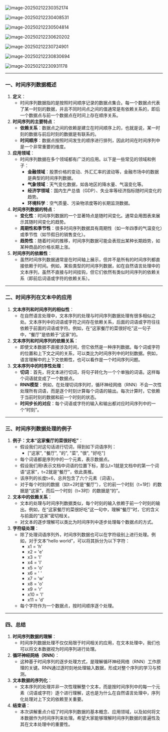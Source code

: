 ![image-20250212230352174](./assets/image-20250212230352174.png)

![image-20250212230408531](./assets/image-20250212230408531.png)

![image-20250212230504814](./assets/image-20250212230504814.png)

![image-20250212230620202](./assets/image-20250212230620202.png)

![image-20250212230724901](./assets/image-20250212230724901.png)

![image-20250212230830694](./assets/image-20250212230830694.png)

![image-20250212230931178](./assets/image-20250212230931178.png)

------

### 一、时间序列数据概述

1. **定义**：
   - 时间序列数据指的是按照时间顺序记录的数据点集合。每一个数据点代表了某一时刻的数据，并且不同时间点之间的值通常是有依赖关系的，即后一个数据点与前一个数据点在时间上存在顺序关系。
2. **时间序列的主要特点**：
   - **依赖关系**：数据点之间的依赖是建立在时间顺序上的，也就是说，某一时刻的数据与前后时刻的数据是有联系的。
   - **时间顺序**：数据点按照时间发生的顺序进行排列，因此时间在时间序列中是一个非常重要的维度。
3. **应用领域**：
   - 时间序列数据在多个领域都有广泛的应用。以下是一些常见的领域和例子：
     - **金融领域**：股票价格的变动、外汇汇率的波动等，金融市场中的数据是典型的时间序列数据。
     - **气象领域**：天气变化数据，如各地区的降水量、气温变化等。
     - **经济学领域**：国内生产总值（GDP）、失业率等经济指标随时间变化的趋势。
     - **环境科学**：空气质量、污染物浓度等的长期监测数据。
4. **时间序列数据的特点**：
   - **变化性**：时间序列数据的一个显著特点是随时间变化。通常会用图表来展示其随时间变化的趋势。
   - **周期性和季节性**：很多时间序列数据具有周期性（如一年四季的气温变化）或季节性（如节假日的销售变化）。
   - **趋势性**：随着时间的推移，时间序列数据可能会表现出某种长期趋势，如某种商品的价格长期上涨。
5. **时间序列的依赖性**：
   - 虽然时间序列数据通常是在时间轴上展示，但并不是所有的时间序列都直接依赖于时间。例如，某些类型的时间序列数据，如在自然语言处理中的文本序列，虽然不直接与时间挂钩，但它们依然有类似时间序列的依赖关系（即前后词语或字符的依赖关系）。

------

### 二、时间序列在文本中的应用

1. **文本序列和时间序列的相似性**：
   - 在自然语言处理中，文本序列的处理与时间序列数据处理有很多相似之处。文本序列中的词语或字符之间存在依赖关系，后面的词语或字符往往依赖于前面的词语或字符。例如，在“这家餐厅的菜很好吃”这一句子中，“餐厅”是依赖于“这家”的。
2. **文本序列和时间序列的依赖关系**：
   - 即使文本数据不直接涉及时间，但它依然是一种序列数据。每个词或字符的位置和上下文之间的关系，可以类比为时间序列中的时刻数据。例如，语言理解中的上下文依赖性，也可以看作是一个时间序列问题。
3. **文本序列中的时序性处理**：
   - **切词**：首先，将文本进行切词，将句子转化为一个个单独的词语。这样每个词语就变成了一个数据点。
   - **RNN模型**：例如，在处理切词序列时，循环神经网络（RNN）不会一次性处理所有词语，而是逐个时刻计算每个词语的输出。每次计算时，它依赖于当前时刻的数据和前一个时刻的状态。
   - **时间步长的对应**：每个词语或字符的输入和输出都对应时间序列中的一个“时刻”。

------

### 三、时间序列数据处理的例子

1. **例子：文本“这家餐厅的菜很好吃”**：
   - 假设我们对这句话进行切词，得到如下词语序列：
     - ["这家", "餐厅", "的", "菜", "很", "好吃"]
   - 每个词语都是序列中的一个元素，表示数据点。
   - 假设我们用t表示文档中词语的位置下标，那么t=1就是文档中的第一个词语“这家”，t=2就是“餐厅”，依此类推。
   - 该序列的长度t=6，总共包含了六个元素（词语）。
   - 对于每个时刻的数据（如t=2时是“餐厅”），它的前一个时刻（t=1时）的数据是“这家”，而后一个时刻（t=3时）的数据是“的”。
2. **文本中的依赖关系**：
   - 文本的处理与时间序列数据类似，每个时刻的输入依赖于前一个时刻的输出。例如，在“这家餐厅的菜很好吃”这一句中，理解“餐厅”时，它的含义与前面的“这家”密切相关。
   - 对文本的逐步理解可以类比为时间序列中逐步处理每个数据点的方式。
3. **字符级处理**：
   - 除了处理词语序列外，时间序列数据也可以在字符级别上进行处理。例如，对于文本“hello world”，可以将其拆分为以下字符：
     - x1 = 'h'
     - x2 = 'e'
     - x3 = 'l'
     - x4 = 'l'
     - x5 = 'o'
     - x6 = ' '
     - x7 = 'w'
     - x8 = 'o'
     - x9 = 'r'
     - x10 = 'l'
     - x11 = 'd'
   - 每个字符作为一个数据点，按时间顺序逐个处理。

------

### 四、总结

1. **时间序列数据的理解**：
   - 时间序列数据处理不仅仅局限于时间相关的应用，在文本处理中，我们也可以将文本数据视为时间序列进行处理。
2. **循环神经网络（RNN）**：
   - 这种基于时间序列的逐步处理方式，是理解循环神经网络（RNN）工作原理的关键。RNN通过逐时刻地处理输入数据，形成对整个序列的学习与预测。
3. **文本数据的序列化**：
   - 文本序列的处理并非一次性理解整个文本，而是按时间序列中的每一个元素（词语或字符）逐个进行理解，这也是为什么在自然语言处理中，序列化处理对上下文的依赖至关重要。
4. **结束语**：
   - 本次讲解重点介绍了时间序列数据的基本概念、应用领域，以及如何将文本数据作为时间序列来处理。希望大家能够理解时间序列数据的普遍性及其在文本处理中的重要性。